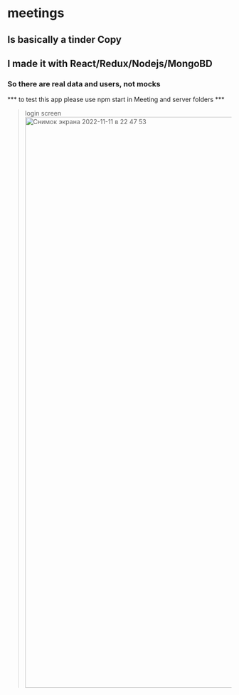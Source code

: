 # meetings
## Is basically a tinder Copy
## I made it with React/Redux/Nodejs/MongoBD
### So there are real data and users, not mocks 
*** to test this app please use npm start in Meeting and server folders ***
> login screen <img width="1280" alt="Снимок экрана 2022-11-11 в 22 47 53" src="https://user-images.githubusercontent.com/99143587/201421682-34f74dce-0fd1-4772-be7c-45f9d97c21fa.png">
